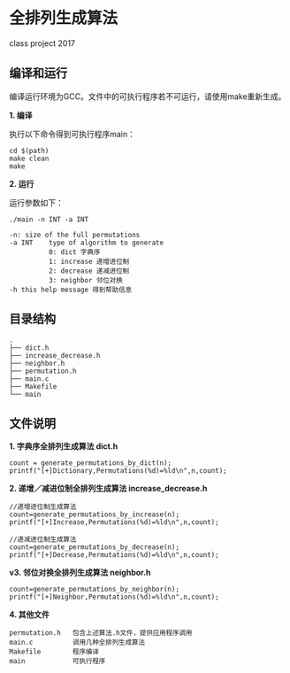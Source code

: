 # 全排列生成算法
class project 2017

## 编译和运行

编译运行环境为GCC。文件中的可执行程序若不可运行，请使用make重新生成。

**1. 编译**

执行以下命令得到可执行程序main：

```
cd $(path)
make clean
make
```

**2. 运行**

运行参数如下：

```
./main -n INT -a INT

-n: size of the full permutations
-a INT    type of algorithm to generate 
          0: dict 字典序
          1: increase 递增进位制
          2: decrease 递减进位制
          3: neighbor 邻位对换
-h this help message 得到帮助信息
```


## 目录结构

```
.
├── dict.h
├── increase_decrease.h
├── neighbor.h
├── permutation.h
├── main.c
├── Makefile
└── main
```

## 文件说明

**1. 字典序全排列生成算法 dict.h**

```
count = generate_permutations_by_dict(n);
printf("[+]Dictionary,Permutations(%d)=%ld\n",n,count);
```

**2. 递增／减进位制全排列生成算法 increase_decrease.h**

```
//递增进位制生成算法
count=generate_permutations_by_increase(n);
printf("[+]Increase,Permutations(%d)=%ld\n",n,count);

//递减进位制生成算法
count=generate_permutations_by_decrease(n);
printf("[+]Decrease,Permutations(%d)=%ld\n",n,count);
```

**v3. 邻位对换全排列生成算法 neighbor.h**

```
count=generate_permutations_by_neighbor(n);
printf("[+]Neighbor,Permutations(%d)=%ld\n",n,count);
```

**4. 其他文件**

```
permutation.h   包含上述算法.h文件，提供应用程序调用
main.c          调用几种全排列生成算法
Makefile        程序编译
main            可执行程序
```
